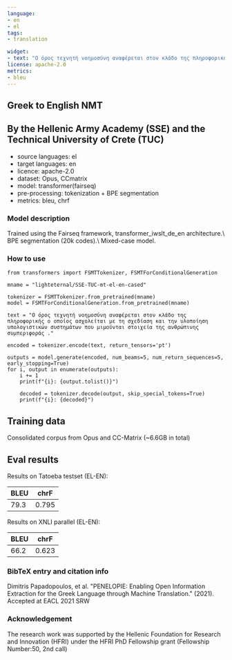```yaml
---
language:
- en
- el
tags:
- translation

widget:
- text: "Ο όρος τεχνητή νοημοσύνη αναφέρεται στον κλάδο της πληροφορικής ο οποίος ασχολείται με τη σχεδίαση και την υλοποίηση υπολογιστικών συστημάτων που μιμούνται στοιχεία της ανθρώπινης συμπεριφοράς. "
license: apache-2.0
metrics:
- bleu
---
```



## Greek to English NMT 
## By the Hellenic Army Academy (SSE) and the Technical University of Crete (TUC)

* source languages: el
* target languages: en
* licence: apache-2.0
* dataset: Opus, CCmatrix
* model: transformer(fairseq)
* pre-processing: tokenization + BPE segmentation
* metrics: bleu, chrf

### Model description

Trained using the Fairseq framework, transformer_iwslt_de_en architecture.\\
BPE segmentation (20k codes).\\
Mixed-case model. 

### How to use

```
from transformers import FSMTTokenizer, FSMTForConditionalGeneration

mname = "lighteternal/SSE-TUC-mt-el-en-cased"

tokenizer = FSMTTokenizer.from_pretrained(mname)
model = FSMTForConditionalGeneration.from_pretrained(mname)

text = "Ο όρος τεχνητή νοημοσύνη αναφέρεται στον κλάδο της πληροφορικής ο οποίος ασχολείται με τη σχεδίαση και την υλοποίηση υπολογιστικών συστημάτων που μιμούνται στοιχεία της ανθρώπινης συμπεριφοράς ."

encoded = tokenizer.encode(text, return_tensors='pt')

outputs = model.generate(encoded, num_beams=5, num_return_sequences=5, early_stopping=True)
for i, output in enumerate(outputs):
    i += 1
    print(f"{i}: {output.tolist()}")
    
    decoded = tokenizer.decode(output, skip_special_tokens=True)
    print(f"{i}: {decoded}")
```


## Training data

Consolidated corpus from Opus and CC-Matrix (~6.6GB in total)


## Eval results


Results on Tatoeba testset (EL-EN): 

| BLEU | chrF  |
| ------ | ------ |
| 79.3 |  0.795 |


Results on XNLI parallel (EL-EN): 

| BLEU | chrF  |
| ------ | ------ |
| 66.2 |  0.623 |

### BibTeX entry and citation info

Dimitris Papadopoulos, et al. "PENELOPIE: Enabling Open Information Extraction for the Greek Language through Machine Translation." (2021). Accepted at EACL 2021 SRW
 

### Acknowledgement

The research work was supported by the Hellenic Foundation for Research and Innovation (HFRI) under the HFRI PhD Fellowship grant (Fellowship Number:50, 2nd call)
